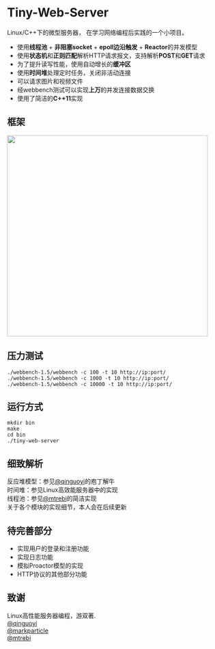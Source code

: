 # Tiny-Web-Server
Linux/C++下的微型服务器， 在学习网络编程后实践的一个小项目。
+ 使用**线程池** + **非阻塞socket** + **epoll边沿触发** + **Reactor**的并发模型
+ 使用**状态机**和**正则匹配**解析HTTP请求报文，支持解析**POST**和**GET**请求
+ 为了提升读写性能，使用自动增长的**缓冲区**
+ 使用**时间堆**处理定时任务，关闭非活动连接
+ 可以请求图片和视频文件
+ 经webbench测试可以实现**上万**的并发连接数据交换
+ 使用了简洁的**C++11**实现

框架
---
<div align=left><img src="https://test-lyh-0001.oss-cn-beijing.aliyuncs.com/TWS%E6%B5%81%E7%A8%8B%E5%9B%BE.png" height="470"></div>

压力测试
---
```
./webbench-1.5/webbench -c 100 -t 10 http://ip:port/
./webbench-1.5/webbench -c 1000 -t 10 http://ip:port/
./webbench-1.5/webbench -c 10000 -t 10 http://ip:port/
```

运行方式
---
```
mkdir bin
make
cd bin
./tiny-web-server
```

细致解析
---
反应堆模型：参见[@qinguoyi](https://github.com/qinguoyi/TinyWebServer)的庖丁解牛  
时间堆：参见Linux高效能服务器中的实现  
线程池：参见[@mtrebi](https://github.com/mtrebi/thread-pool)的简洁实现  
关于各个模块的实现细节，本人会在后续更新  

待完善部分
---
+ 实现用户的登录和注册功能
+ 实现日志功能
+ 模拟Proactor模型的实现
+ HTTP协议的其他部分功能

致谢
---
Linux高性能服务器编程，游双著.   
[@qinguoyi](https://github.com/qinguoyi/TinyWebServer)   
[@markparticle](https://github.com/markparticle/WebServer/)  
[@mtrebi](https://github.com/mtrebi/thread-pool)  

